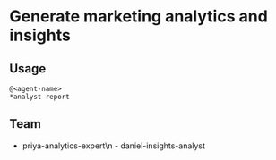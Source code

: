 # Generate marketing analytics and insights

## Usage
```
@<agent-name>
*analyst-report
```

## Team
  - priya-analytics-expert\n  - daniel-insights-analyst
